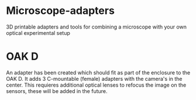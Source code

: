# Microscope-adapters
3D printable adapters and tools for combining a microscope with your own optical experimental setup

# OAK D
An adapter has been created which should fit as part of the enclosure to the OAK D. It adds 3 C-mountable (female) adapters with the camera's in the center. This requieres additional optical lenses to refocus the image on the sensors, these will be added in the future.  
